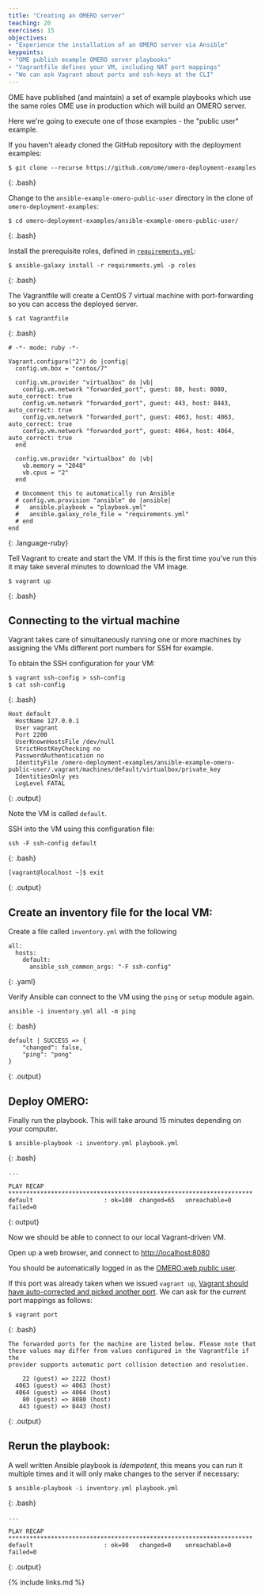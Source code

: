 ```yaml
---
title: "Creating an OMERO server"
teaching: 20
exercises: 15
objectives:
- "Experience the installation of an OMERO server via Ansible"
keypoints:
- "OME publish example OMERO server playbooks"
- "Vagrantfile defines your VM, including NAT port mappings"
- "We can ask Vagrant about ports and ssh-keys at the CLI"
---
```

OME have published (and maintain) a set of example playbooks which use the same roles OME use in production which will build an OMERO server.

Here we're going to execute one of those examples - the "public user" example.

If you haven't aleady cloned the GitHub repository with the deployment examples:

~~~
$ git clone --recurse https://github.com/ome/omero-deployment-examples
~~~
{: .bash} 

Change to the `ansible-example-omero-public-user` directory in the clone of `omero-deployment-examples`:
~~~
$ cd omero-deployment-examples/ansible-example-omero-public-user/
~~~
{: .bash} 

Install the prerequisite roles, defined in [`requirements.yml`](https://github.com/ome/ansible-example-omero-public-user/blob/4ed8a3ba4aee4ab409f6905add7e23aaf17b7f98/requirements.yml):
~~~
$ ansible-galaxy install -r requirements.yml -p roles
~~~
{: .bash}

The Vagrantfile will create a CentOS 7 virtual machine with port-forwarding so you can access the deployed server.

~~~
$ cat Vagrantfile
~~~
{: .bash} 
~~~
# -*- mode: ruby -*-

Vagrant.configure("2") do |config|
  config.vm.box = "centos/7"

  config.vm.provider "virtualbox" do |vb|
    config.vm.network "forwarded_port", guest: 80, host: 8080, auto_correct: true
    config.vm.network "forwarded_port", guest: 443, host: 8443, auto_correct: true
    config.vm.network "forwarded_port", guest: 4063, host: 4063, auto_correct: true
    config.vm.network "forwarded_port", guest: 4064, host: 4064, auto_correct: true
  end

  config.vm.provider "virtualbox" do |vb|
    vb.memory = "2048"
    vb.cpus = "2"
  end

  # Uncomment this to automatically run Ansible
  # config.vm.provision "ansible" do |ansible|
  #   ansible.playbook = "playbook.yml"
  #   ansible.galaxy_role_file = "requirements.yml"
  # end
end
~~~
{: .language-ruby}

Tell Vagrant to create and start the VM.
If this is the first time you've run this it may take several minutes to download the VM image.
~~~
$ vagrant up
~~~
{: .bash} 

## Connecting to the virtual machine
Vagrant takes care of simultaneously running one or more machines by assigning the VMs different port numbers for SSH for example.

To obtain the SSH configuration for your VM:
~~~
$ vagrant ssh-config > ssh-config
$ cat ssh-config
~~~
{: .bash}
~~~
Host default
  HostName 127.0.0.1
  User vagrant
  Port 2200
  UserKnownHostsFile /dev/null
  StrictHostKeyChecking no
  PasswordAuthentication no
  IdentityFile /omero-deployment-examples/ansible-example-omero-public-user/.vagrant/machines/default/virtualbox/private_key
  IdentitiesOnly yes
  LogLevel FATAL
~~~
{: .output}

Note the VM is called `default`.

SSH into the VM using this configuration file:
~~~
ssh -F ssh-config default
~~~
{: .bash}
~~~
[vagrant@localhost ~]$ exit
~~~
{: .output}


## Create an inventory file for the local VM:
Create a file called `inventory.yml` with the following
~~~
all:
  hosts:
    default:
      ansible_ssh_common_args: "-F ssh-config"
~~~
{: .yaml}


Verify Ansible can connect to the VM using the `ping` or `setup` module again.
~~~
ansible -i inventory.yml all -m ping
~~~
{: .bash}
~~~
default | SUCCESS => {
    "changed": false,
    "ping": "pong"
}
~~~
{: .output}

## Deploy OMERO:
Finally run the playbook.
This will take around 15 minutes depending on your computer.

~~~
$ ansible-playbook -i inventory.yml playbook.yml
~~~
{: .bash}
~~~
...

PLAY RECAP *********************************************************************
default                    : ok=100  changed=65   unreachable=0    failed=0
~~~
{: output}

Now we should be able to connect to our local Vagrant-driven VM.

Open up a web browser, and connect to [http://localhost:8080](http://localhost:8080)

You should be automatically logged in as the [OMERO.web public user](https://docs.openmicroscopy.org/omero/latest/sysadmins/public.html).

If this port was already taken when we issued `vagrant up`, [Vagrant should have 
auto-corrected and picked another port](https://www.vagrantup.com/docs/networking/forwarded_ports.html#auto_correct). We can ask for the current port mappings as follows:

~~~
$ vagrant port
~~~
{: .bash}
~~~
The forwarded ports for the machine are listed below. Please note that
these values may differ from values configured in the Vagrantfile if the
provider supports automatic port collision detection and resolution.

    22 (guest) => 2222 (host)
  4063 (guest) => 4063 (host)
  4064 (guest) => 4064 (host)
    80 (guest) => 8080 (host)
   443 (guest) => 8443 (host)
~~~
{: .output}

## Rerun the playbook:
A well written Ansible playbook is *idempotent*, this means you can run it multiple times and it will only make changes to the server if necessary:
~~~
$ ansible-playbook -i inventory.yml playbook.yml
~~~
{: .bash}
~~~
...

PLAY RECAP *********************************************************************
default                    : ok=90   changed=0    unreachable=0    failed=0
~~~
{: .output}

{% include links.md %}
